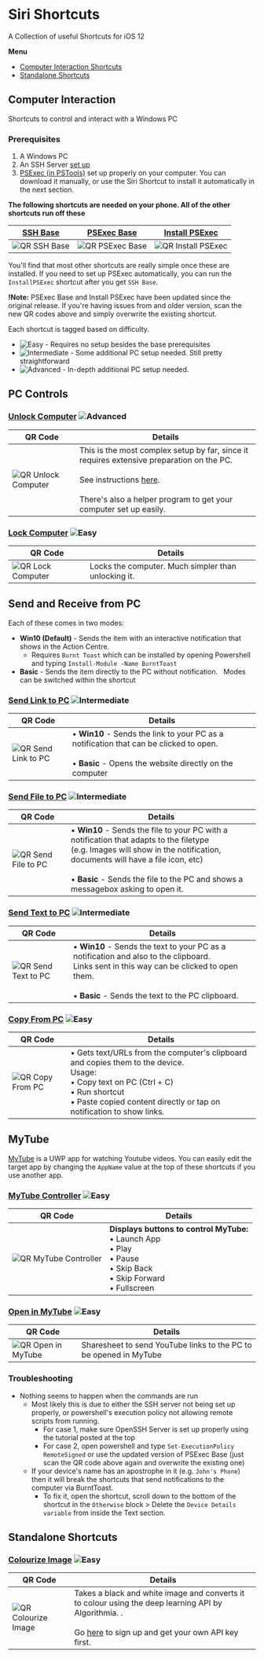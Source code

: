 [SSH Base]: https://www.icloud.com/shortcuts/21d139d065b9464a8f6aa3764a02157b
[PSExec Base]: https://www.icloud.com/shortcuts/4a3408e905404ecaa1b90129b33ae29b
[Install PSExec]: https://www.icloud.com/shortcuts/d8e184f72e644a5dbafec8972735c6f2
[Unlock Computer]: https://www.icloud.com/shortcuts/4da94fefa30b46aeb561a683afa3221e
[Lock Computer]: https://www.icloud.com/shortcuts/2405b1deb41f4ca1ae4b54c9aab84563
[Send Link to PC]: https://www.icloud.com/shortcuts/a13a0a026c0c4ce3a5e12cf11d626dd9
[Send Text to PC]: https://www.icloud.com/shortcuts/fef2b0a756cb44fb81ba9f1cf5e25a60
[Send File to PC]: https://www.icloud.com/shortcuts/302c3a93522f4f439d39f7de5c404285
[Copy from PC]: https://www.icloud.com/shortcuts/12deab5330ef4604bea69b9bed413117
[MyTube Controller]: https://www.icloud.com/shortcuts/2ee61c74cf1b4a7fba94917f296d5c7b
[Open in MyTube]: https://www.icloud.com/shortcuts/9237dcb2e2924b53862fbf099948b147

[Colourize Image]: https://www.icloud.com/shortcuts/3b381c74013e4879ba1ca164bdfd732d

[QR SSH Base]: https://chart.googleapis.com/chart?cht=qr&chs=230x230&chl=https://www.icloud.com/shortcuts/21d139d065b9464a8f6aa3764a02157b
[QR PSExec Base]: https://chart.googleapis.com/chart?cht=qr&chs=230x230&chl=https://www.icloud.com/shortcuts/4a3408e905404ecaa1b90129b33ae29b
[QR Install PSExec]: https://chart.googleapis.com/chart?cht=qr&chs=230x230&chl=https://www.icloud.com/shortcuts/d8e184f72e644a5dbafec8972735c6f2
[QR Unlock Computer]: https://chart.googleapis.com/chart?cht=qr&chs=230x230&chl=https://www.icloud.com/shortcuts/4da94fefa30b46aeb561a683afa3221e
[QR Lock Computer]: https://chart.googleapis.com/chart?cht=qr&chs=230x230&chl=https://www.icloud.com/shortcuts/2405b1deb41f4ca1ae4b54c9aab84563
[QR Send Link to PC]: https://chart.googleapis.com/chart?cht=qr&chs=230x230&chl=https://www.icloud.com/shortcuts/a13a0a026c0c4ce3a5e12cf11d626dd9
[QR Send Text to PC]: https://chart.googleapis.com/chart?cht=qr&chs=230x230&chl=https://www.icloud.com/shortcuts/fef2b0a756cb44fb81ba9f1cf5e25a60
[QR Send File to PC]: https://chart.googleapis.com/chart?cht=qr&chs=230x230&chl=https://www.icloud.com/shortcuts/302c3a93522f4f439d39f7de5c404285
[QR Copy From PC]: https://chart.googleapis.com/chart?cht=qr&chs=230x230&chl=https://www.icloud.com/shortcuts/12deab5330ef4604bea69b9bed413117
[QR MyTube Controller]: https://chart.googleapis.com/chart?cht=qr&chs=230x230&chl=https://www.icloud.com/shortcuts/2ee61c74cf1b4a7fba94917f296d5c7b
[QR Open in MyTube]: https://chart.googleapis.com/chart?cht=qr&chs=230x230&chl=https://www.icloud.com/shortcuts/9237dcb2e2924b53862fbf099948b147

[QR Colourize Image]: https://chart.googleapis.com/chart?cht=qr&chs=230x230&chl=https://www.icloud.com/shortcuts/3b381c74013e4879ba1ca164bdfd732d

[Easy]: https://img.shields.io/badge/-Easy-brightgreen.svg
[Intermediate]: https://img.shields.io/badge/-Intermediate-blue.svg
[Advanced]: https://img.shields.io/badge/-Advanced-red.svg

# Siri Shortcuts
A Collection of useful Shortcuts for iOS 12

**Menu**
* [Computer Interaction Shortcuts](https://github.com/ImminentFate/SiriShortcuts#computer-interaction)
* [Standalone Shortcuts](https://github.com/ImminentFate/SiriShortcuts#standalone-shortcuts)


## Computer Interaction
Shortcuts to control and interact with a Windows PC
### Prerequisites
1. A Windows PC 
2. An SSH Server [set up](https://winaero.com/blog/enable-openssh-server-windows-10/)
3. [PSExec (in PSTools)](https://docs.microsoft.com/en-us/sysinternals/downloads/psexec) set up properly on your computer. You can download it manually, or use the Siri Shortcut to install it automatically in the next section. 

**The following shortcuts are needed on your phone. All of the other shortcuts run off these**

[SSH Base]|[PSExec Base]| [Install PSExec]|
| ------------- | ------------- | ------------- |
|![QR SSH Base]|![QR PSExec Base]| ![QR Install PSExec]|

You'll find that most other shortcuts are really simple once these are installed. 
If you need to set up PSExec automatically, you can run the `InstallPSExec` shortcut after you get `SSH Base`.

**!Note:** PSExec Base and Install PSExec have been updated since the original release. If you're having issues from and older version, scan the new QR codes above and simply overwrite the existing shortcut.

Each shortcut is tagged based on difficulty.
* ![Easy]  - Requires no setup besides the base prerequisites
* ![Intermediate] - Some additional PC setup needed. Still pretty straightforward
* ![Advanced] - In-depth additional PC setup needed. 


## PC Controls

### [Unlock Computer] ![Advanced]

|QR Code | Details|
| ---- |---- |
|![QR Unlock Computer]|This is the most complex setup by far, since it requires extensive preparation on the PC.</br></br>See instructions [here](UnlockPC/readme.md).</br></br>There's also a helper program to get your computer set up easily.|

### [Lock Computer] ![Easy]

|QR Code | Details|
| ---- |---- |
|![QR Lock Computer]|Locks the computer. Much simpler than unlocking it.|


## Send and Receive from PC

Each of these comes in two modes:
&nbsp;
* **Win10 (Default)** - Sends the item with an interactive notification that shows in the Action Centre.
  * Requires `Burnt Toast` which can be installed by opening Powershell and typing `Install-Module -Name BurntToast`
* **Basic** - Sends the item directly to the PC without notification.
&nbsp;
Modes can be switched within the shortcut


### [Send Link to PC] ![Intermediate]

|QR Code | Details|
| ---- |---- |
|![QR Send Link to PC]|• **Win10** - Sends the link to your PC as a notification that can be clicked to open.</br> </br>  • **Basic** - Opens the website directly on the computer|


### [Send File to PC] ![Intermediate]

|QR Code | Details|
| ---- |---- |
|![QR Send File to PC]|• **Win10** - Sends the file to your PC with a notification that adapts to the filetype</br> (e.g. Images will show in the notification, documents will have a file icon, etc)</br> </br>  • **Basic** - Sends the file to the PC and shows a messagebox asking to open it.|


### [Send Text to PC] ![Intermediate]

|QR Code | Details|
| ---- |---- |
|![QR Send Text to PC]|• **Win10** - Sends the text to your PC as a notification and also to the clipboard.</br>Links sent in this way can be clicked to open them.</br> </br>  • **Basic** - Sends the text to the PC clipboard.|

### [Copy From PC] ![Easy]

|QR Code | Details|
| ---- |---- |
|![QR Copy From PC]|• Gets text/URLs from the computer's clipboard and copies them to the device.</br>Usage:</br>  • Copy text on PC (Ctrl + C)</br>  • Run shortcut</br>  • Paste copied content directly or tap on notification to show links.|

## MyTube
[MyTube](https://www.microsoft.com/en-us/p/mytube/9wzdncrcwf3l) is a UWP app for watching Youtube videos. 
You can easily edit the target app by changing the `AppName` value at the top of these shortcuts if you use another app. 
### [MyTube Controller] ![Easy]
|QR Code | Details|
| ---- |---- |
|![QR MyTube Controller]|**Displays buttons to control MyTube:**</br>  • Launch App</br>  • Play</br>  • Pause</br>  • Skip Back</br>  • Skip Forward</br>  • Fullscreen|

### [Open in MyTube] ![Easy]
|QR Code | Details|
| ---- |---- |
|![QR Open in MyTube] |Sharesheet to send YouTube links to the PC to be opened in MyTube|

### Troubleshooting

* Nothing seems to happen when the commands are run
  * Most likely this is due to either the SSH server not being set up properly, or powershell's execution policy not allowing remote scripts from running. 
    * For case 1, make sure OpenSSH Server is set up properly using the tutorial posted at the top
    * For case 2, open powershell and type `Set-ExecutionPolicy RemoteSigned` or use the updated version of PSExec Base (just scan the QR code above again and overwrite the existing one) 
  * If your device's name has an apostrophe in it (e.g. `John's Phone`) then it will break the shortcuts that send notifications to the computer via BurntToast. 
    * To fix it, open the shortcut, scroll down to the bottom of the shortcut in the `Otherwise` block > Delete the `Device Details variable` from inside the Text section. 


## Standalone Shortcuts
### [Colourize Image] ![Easy]

|QR Code | Details|
| ---- |---- |
|![QR Colourize Image]|Takes a black and white image and converts it to colour using the deep learning API by Algorithmia. .</br></br>Go [here](https://algorithmia.com/algorithms/deeplearning/ColorfulImageColorization/) to sign up and get your own API key first.|


